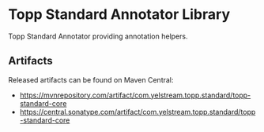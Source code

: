 # Topp Standard Annotator Library

Topp Standard Annotator providing annotation helpers.


## Artifacts

Released artifacts can be found on Maven Central:

* https://mvnrepository.com/artifact/com.yelstream.topp.standard/topp-standard-core
* https://central.sonatype.com/artifact/com.yelstream.topp.standard/topp-standard-core
